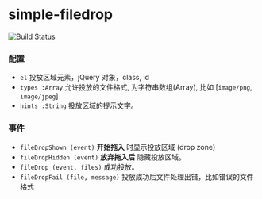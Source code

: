 simple-filedrop
=============

[![Build Status](https://travis-ci.org/ichord/simple-filedrop.svg)](https://travis-ci.org/ichord/simple-filedrop)

### 配置

* `el` 投放区域元素，jQuery 对象，class, id
* `types :Array` 允许投放的文件格式, 为字符串数组(Array), 比如 [`image/png`, `image/jpeg`]
* `hints :String` 投放区域的提示文字。

### 事件

* `fileDropShown (event)` **开始拖入** 时显示投放区域 (drop zone)
* `fileDropHidden (event)` **放弃拖入后** 隐藏投放区域。
* `fileDrop (event, files)` 成功投放。
* `fileDropFail (file, message)` 投放成功后文件处理出错，比如错误的文件格式
